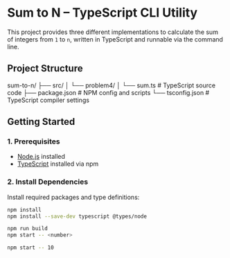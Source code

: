 # Sum to N – TypeScript CLI Utility

This project provides three different implementations to calculate the sum of integers from `1` to `n`, written in TypeScript and runnable via the command line.
 
## Project Structure
sum-to-n/
├── src/
│   └── problem4/
│       └── sum.ts          # TypeScript source code
├── package.json            # NPM config and scripts
└── tsconfig.json           # TypeScript compiler settings

##  Getting Started

### 1. Prerequisites

- [Node.js](https://nodejs.org/) installed
- [TypeScript](https://www.typescriptlang.org/) installed via npm

### 2. Install Dependencies

Install required packages and type definitions:

```bash
npm install
npm install --save-dev typescript @types/node

npm run build
npm start -- <number>

npm start -- 10 
